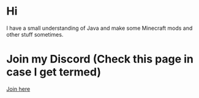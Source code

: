 # Hi
I have a small understanding of Java and make some Minecraft mods and other stuff sometimes.
# Join my Discord (Check this page in case I get termed)
[Join here](https://discord.gg/bXztqueqb2)
